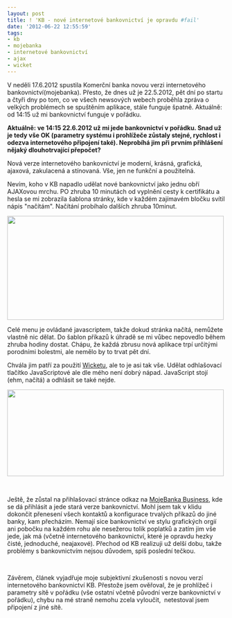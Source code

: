 ```yaml
---
layout: post
title: ! 'KB - nové internetové bankovnictví je opravdu #fail'
date: '2012-06-22 12:55:59'
tags:
- kb
- mojebanka
- internetové bankovnictví
- ajax
- wicket
---
```

V neděli 17.6.2012 spustila Komerční banka novou verzi internetového bankovnictví(mojebanka). Přesto, že dnes už je 22.5.2012, pět dní po startu a čtyři dny po tom, co ve všech newsových webech proběhla zpráva o velkých problémech se spuštěním aplikace, stále funguje špatně.
Aktuálně: od 14:15 už mi bankovnictví funguje v pořádku.

<p><strong>Aktuálně: ve 14:15 22.6.2012 už mi jede bankovnictví v pořádku. Snad už je tedy vše OK (parametry systému i prohlížeče zůstaly stejné, rychlost i odezva internetového připojení také). Neprobíhá jim při prvním přihlášení nějaký dlouhotrvající přepočet?<br /></strong></p>
<p>Nová verze internetového bankovnictví je moderní, krásná, grafická, ajaxová, zakulacená a stínovaná. Vše, jen ne funkční a použitelná.</p>
<p>Nevím, koho v KB napadlo udělat nové bankovnictví jako jednu obří AJAXovou mrchu. PO zhruba 10 minutách od vyplnění cesty k certifikátu a hesla se mi zobrazila šablona stránky, kde v každém zajímavém bločku svítil nápis "načítám". Načítání probíhalo dalších zhruba 10minut.</p>
<p><img src="http://www.tomas-dvorak.cz/images/103t.png" alt="" width="500" height="240" /></p>
<p>Celé menu je ovládané javascriptem, takže dokud stránka načítá, nemůžete vlastně nic dělat. Do šablon příkazů k úhradě se mi vůbec nepovedlo během zhruba hodiny dostat. Chápu, že každá zbrusu nová aplikace trpí určitými porodními bolestmi, ale nemělo by to trvat pět dní. </p>
<p>Chvála jim patří za použití <a href="http://wicket.apache.org/">Wicketu</a>, ale to je asi tak vše. Udělat odhlašovací tlačítko JavaScriptové ale dle mého není dobrý nápad. JavaScript stojí (ehm, načítá) a odhlásit se také nejde.</p>
<p><img src="http://www.tomas-dvorak.cz/images/104t.png" alt="" width="500" height="200" /></p>
<p> </p>
<p>Ještě, že zůstal na přihlašovací stránce odkaz na <a href="https://www.mojebanka.cz/BusinessBanking/">MojeBanka Business</a>, kde se dá přihlásit a jede stará verze bankovnictví. Mohl jsem tak v klidu dokončit přenesení všech kontaktů a konfigurace trvalých příkazů do jiné banky, kam přecházím. Nemají sice bankovnictví ve stylu grafických orgií ani pobočku na každém rohu ale nesežerou tolik poplatků a zatím jim vše jede, jak má (včetně internetového bankovnictví, které je opravdu hezky čisté, jednoduché, neajaxové). Přechod od KB realizuji už delší dobu, takže problémy s bankovnictvím nejsou důvodem, spíš poslední tečkou.</p>
<p> </p>
<p>Závěrem, článek vyjadřuje moje subjektivní zkušenosti s novou verzí internetového bankovnictví KB. Přestože jsem ověřoval, že je prohlížeč i parametry sítě v pořádku (vše ostatní včetně původní verze bankovnictví v pořádku), chybu na mé straně nemohu zcela vyloučit,  netestoval jsem připojení z jiné sítě. </p>
<p> </p>
